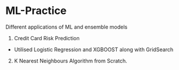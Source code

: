# ML-Practice
Different applications of ML and ensemble models

1. Credit Card Risk Prediction
- Utilised Logistic Regression and XGBOOST along with GridSearch
2. K Nearest Neighbours Algorithm from Scratch.
